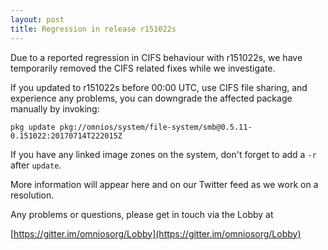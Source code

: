 ```yaml
---
layout: post
title: Regression in release r151022s
---
```


Due to a reported regression in CIFS behaviour with r151022s, we have
temporarily removed the CIFS related fixes while we investigate.

If you updated to r151022s before 00:00 UTC, use CIFS file sharing,
and experience any problems, you can downgrade the affected package
manually by invoking:

`pkg update pkg://omnios/system/file-system/smb@0.5.11-0.151022:20170714T222015Z`

If you have any linked image zones on the system, don't forget to add 
a `-r` after `update`.

More information will appear here and on our Twitter feed as we work on
a resolution.

Any problems or questions, please get in touch via the Lobby at

[https://gitter.im/omniosorg/Lobby](https://gitter.im/omniosorg/Lobby)
